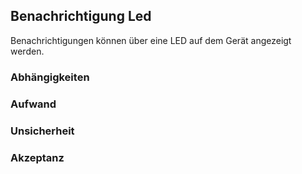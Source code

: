 ## Benachrichtigung Led

Benachrichtigungen können über eine LED auf dem Gerät angezeigt werden.

### Abhängigkeiten

### Aufwand

### Unsicherheit

### Akzeptanz
